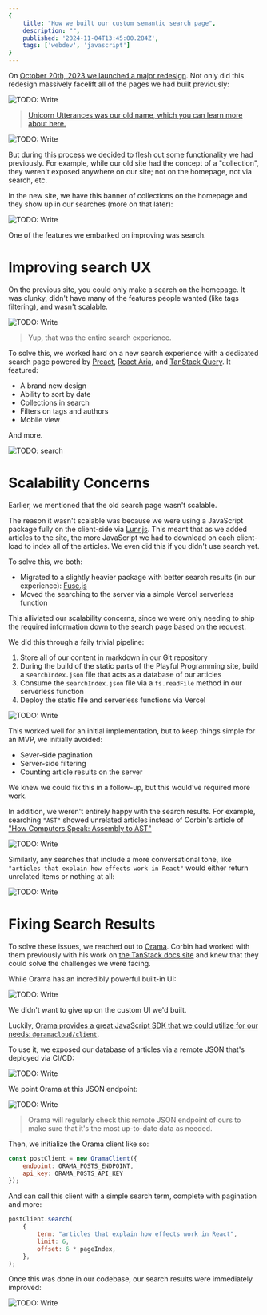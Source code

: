 ```yaml
---
{
	title: "How we built our custom semantic search page",
	description: "",
	published: '2024-11-04T13:45:00.284Z',
	tags: ['webdev', 'javascript']
}
---
```


On [October 20th, 2023 we launched a major redesign](https://github.com/playfulprogramming/playfulprogramming/pull/497). Not only did this redesign massively facelift all of the pages we had built previously:

![TODO: Write](./uu_homepage_before.png)

> [Unicorn Utterances was our old name, which you can learn more about here.](/posts/rebrand-to-playful-programming)

![TODO: Write](./pfp_homepage_after.png)

But during this process we decided to flesh out some functionality we had previously. For example, while our old site had the concept of a "collection", they weren't exposed anywhere on our site; not on the homepage, not via search, etc.

In the new site, we have this banner of collections on the homepage and they show up in our searches (more on that later):

![TODO: Write](./collections_preview.png)

One of the features we embarked on improving was search.

# Improving search UX

On the previous site, you could only make a search on the homepage. It was clunky, didn't have many of the features people wanted (like tags filtering), and wasn't scalable.

![TODO: Write](./uu_search_before.png)

> Yup, that was the entire search experience.

To solve this, we worked hard on a new search experience with a dedicated search page powered by [Preact](https://preactjs.com/), [React Aria](https://react-spectrum.adobe.com/react-aria/), and [TanStack Query](https://tanstack.com/query/). It featured:

- A brand new design
- Ability to sort by date
- Collections in search
- Filters on tags and authors
- Mobile view

And more.

![TODO: search](./pfp_search_after.png)

# Scalability Concerns

Earlier, we mentioned that the old search page wasn't scalable.

The reason it wasn't scalable was because we were using a JavaScript package fully on the client-side via [Lunr.js](https://lunrjs.com/). This meant that as we added articles to the site, the more JavaScript we had to download on each client-load to index all of the articles. We even did this if you didn't use search yet.

To solve this, we both:

- Migrated to a slightly heavier package with better search results (in our experience): [Fuse.js](https://www.fusejs.io/)
- Moved the searching to the server via a simple Vercel serverless function

 This alliviated our scalability concerns, since we were only needing to ship the required information down to the search page based on the request.

We did this through a faily trivial pipeline:

1) Store all of our content in markdown in our Git repository
2) During the build of the static parts of the Playful Programming site, build a `searchIndex.json` file that acts as a database of our articles
3) Consume the `searchIndex.json` file via a `fs.readFile` method in our serverless function
4) Deploy the static file and serverless functions via Vercel

![TODO: Write](./vercel_search.png)

This worked well for an initial implementation, but to keep things simple for an MVP, we initially avoided:

- Sever-side pagination
- Server-side filtering
- Counting article results on the server

We knew we could fix this in a follow-up, but this would've required more work.

In addition, we weren't entirely happy with the search results. For example, searching `"AST"` showed unrelated articles instead of Corbin's article of ["How Computers Speak: Assembly to AST"](/posts/how-computers-speak)

![TODO: Write](./ast_search_before.png)

Similarly, any searches that include a more conversational tone, like `"articles that explain how effects work in React"` would either return unrelated items or nothing at all:

![TODO: Write](./search_term_before.png)

# Fixing Search Results

To solve these issues, we reached out to [Orama](https://orama.com/). Corbin had worked with them previously with his work on [the TanStack docs site](https://tanstack.com/) and knew that they could solve the challenges we were facing.

While Orama has an incredibly powerful built-in UI:

![TODO: Write](./orama_default_ui.png)

We didn't want to give up on the custom UI we'd built.

Luckily, [Orama provides a great JavaScript SDK that we could utilize for our needs: `@oramacloud/client`](https://docs.orama.com/cloud/integrating-orama-cloud/javascript-sdk).

To use it, we exposed our database of articles via a remote JSON that's deployed via CI/CD:

![TODO: Write](./search_json.png)

We point Orama at this JSON endpoint:

![TODO: Write](./orama_dashboard.png)

> Orama will regularly check this remote JSON endpoint of ours to make sure that it's the most up-to-date data as needed.

Then, we initialize the Orama client like so:

````javascript
const postClient = new OramaClient({
    endpoint: ORAMA_POSTS_ENDPOINT,
    api_key: ORAMA_POSTS_API_KEY
});
````

And can call this client with a simple search term, complete with pagination and more:

````javascript
postClient.search(
    {
        term: "articles that explain how effects work in React",
        limit: 6,
        offset: 6 * pageIndex,
    },
);
````

Once this was done in our codebase, our search results were immediately improved:

![TODO: Write](./search_term_after.png)
